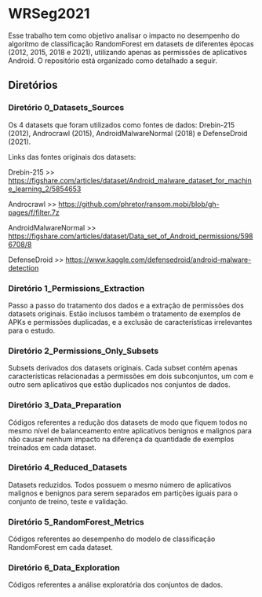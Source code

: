 # WRSeg2021

Esse trabalho tem como objetivo analisar o impacto no desempenho do algoritmo de classificação RandomForest em datasets de diferentes épocas (2012, 2015, 2018 e 2021), utilizando apenas as permissões de aplicativos Android. O repositório está organizado como detalhado a seguir.

## Diretórios

### Diretório 0_Datasets_Sources 
Os 4 datasets que foram utilizados como fontes de dados: Drebin-215 (2012), Androcrawl (2015), AndroidMalwareNormal (2018) e DefenseDroid (2021). 

  Links das fontes originais dos datasets:

  Drebin-215           >> https://figshare.com/articles/dataset/Android_malware_dataset_for_machine_learning_2/5854653
  
  Androcrawl           >> https://github.com/phretor/ransom.mobi/blob/gh-pages/f/filter.7z
  
  AndroidMalwareNormal >> https://figshare.com/articles/dataset/Data_set_of_Android_permissions/5986708/8
  
  DefenseDroid         >> https://www.kaggle.com/defensedroid/android-malware-detection

### Diretório 1_Permissions_Extraction 
Passo a passo do tratamento dos dados e a extração de permissões dos datasets originais. Estão inclusos também o tratamento de exemplos de APKs e permissões duplicadas, e a exclusão de características irrelevantes para o estudo.

### Diretório 2_Permissions_Only_Subsets 
Subsets derivados dos datasets originais. Cada subset contém apenas características relacionadas a permissões em dois subconjuntos, um com e outro sem aplicativos que estão duplicados nos conjuntos de dados.

### Diretório 3_Data_Preparation 
Códigos referentes a redução dos datasets de modo que fiquem todos no mesmo nível de balanceamento entre aplicativos benignos e malignos para não causar nenhum impacto na diferença da quantidade de exemplos treinados em cada dataset.

### Diretório 4_Reduced_Datasets 
Datasets reduzidos. Todos possuem o mesmo número de aplicativos malignos e benignos para serem separados em partições iguais para o conjunto de treino, teste e validação.

### Diretório 5_RandomForest_Metrics
Códigos referentes ao desempenho do modelo de classificação RandomForest em cada dataset.

### Diretório 6_Data_Exploration
Códigos referentes a análise exploratória dos conjuntos de dados.
